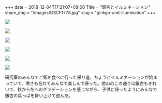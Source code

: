 +++
date  = 2018-12-04T17:21:07+09:00
Title = "銀杏とイルミネーション"
share_img = "/images/DSCF1778.jpg"
slug = "ginkgo-and-illumination"
+++

![](/images/DSCF1749.JPG)

![](/images/DSCF1760.JPG)

![](/images/DSCF1768.jpg)

![](/images/DSCF1774.jpg)

![](/images/DSCF1778.jpg)

![](/images/DSCF1885.jpg)

研究室のみんなでご飯を食べに行った帰り道、ちょうどイルミネーションが始まっていて、寒さも忘れてみんなで楽しんで帰った。徳山のこの通りは銀杏もきれいで、秋から冬へのグラデーションを感じながら、子供に帰ったようにみんなで銀杏の葉っぱを舞い上げて遊んだ。
